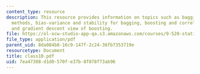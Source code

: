 ```yaml
---
content_type: resource
description: This resource provides information on topics such as bagging and sub-sampling
  methods, bias-variance and stability for bagging, boosting and correlations of machines,
  and gradient descent view of boosting.
file: https://ol-ocw-studio-app-qa.s3.amazonaws.com/courses/9-520-statistical-learning-theory-and-applications-spring-2006/7ea47308d1d0570fe37b8f078f73ab96_class10.pdf
file_type: application/pdf
parent_uid: 8da084b8-16c9-147f-2c24-36fb7353719e
resourcetype: Document
title: class10.pdf
uid: 7ea47308-d1d0-570f-e37b-8f078f73ab96
---
```

